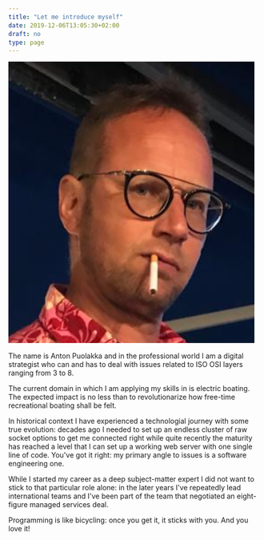 ```yaml
---
title: "Let me introduce myself"
date: 2019-12-06T13:05:30+02:00
draft: no
type: page
---
```


![my mice face][rumble]


The name is Anton Puolakka and in the professional world I am a digital strategist who can and has to deal with issues related to ISO OSI layers ranging from 3 to 8.

The current domain in which I am applying my skills in is electric boating. The expected impact is no less than to revolutionarize how free-time recreational boating shall be felt.

In historical context I have experienced a technologial journey with some true evolution: decades ago I needed to set up an endless cluster of raw socket options to get me connected right while quite recently the maturity has reached a level that I can set up a working web server with one single line of code. You've got it right: my primary angle to issues is a software engineering one.

While I started my career as a deep subject-matter expert I did not want to stick to that particular role alone: in the later years I've repeatedly lead international teams and I've been part of the team that negotiated an eight-figure managed services deal.

Programming is like bicycling: once you get it, it sticks with you. And you love it!

[rumble]: https://raw.githubusercontent.com/aaltomcc/cs-ej4101-fall-2019-028-starter/master/rumble.png "YOLO vs. smoking is bad for you"

